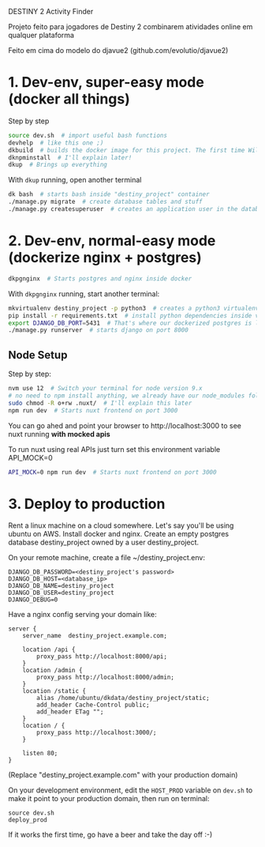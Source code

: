DESTINY 2 Activity Finder

Projeto feito para jogadores de Destiny 2 combinarem atividades online em qualquer plataforma

Feito em cima do modelo do djavue2 (github.com/evolutio/djavue2) 

# 1. Dev-env, super-easy mode (docker all things)

Step by step

```bash
source dev.sh  # import useful bash functions
devhelp  # like this one ;)
dkbuild  # builds the docker image for this project. The first time Will take a while.
dknpminstall  # I'll explain later!
dkup  # Brings up everything
```

With `dkup` running, open another terminal

```bash
dk bash  # starts bash inside "destiny_project" container
./manage.py migrate  # create database tables and stuff
./manage.py createsuperuser  # creates an application user in the database
```

# 2. Dev-env, normal-easy mode (dockerize nginx + postgres)

```bash
dkpgnginx  # Starts postgres and nginx inside docker
```

With `dkpgnginx` running, start another terminal:

```bash
mkvirtualenv destiny_project -p python3  # creates a python3 virtualenv
pip install -r requirements.txt  # install python dependencies inside virtualenv
export DJANGO_DB_PORT=5431  # That's where our dockerized postgres is listening
./manage.py runserver  # starts django on port 8000
```

## Node Setup

Step by step:

```bash
nvm use 12  # Switch your terminal for node version 9.x
# no need to npm install anything, we already have our node_modules folder
sudo chmod -R o+rw .nuxt/  # I'll explain this later
npm run dev  # Starts nuxt frontend on port 3000
```

You can go ahed and point your browser to http://localhost:3000 to see nuxt running **with mocked apis**

To run nuxt using real APIs just turn set this environment variable API_MOCK=0

```bash
API_MOCK=0 npm run dev  # Starts nuxt frontend on port 3000
```

# 3. Deploy to production

Rent a linux machine on a cloud somewhere. Let's say you'll be using ubuntu on AWS.
Install docker and nginx. Create an empty postgres database destiny_project owned by a user destiny_project.

On your remote machine, create a file ~/destiny_project.env:

```
DJANGO_DB_PASSWORD=<destiny_project's password>
DJANGO_DB_HOST=<database_ip>
DJANGO_DB_NAME=destiny_project
DJANGO_DB_USER=destiny_project
DJANGO_DEBUG=0
```

Have a nginx config serving your domain like:

```
server {
    server_name  destiny_project.example.com;

    location /api {
        proxy_pass http://localhost:8000/api;
    }
    location /admin {
        proxy_pass http://localhost:8000/admin;
    }
    location /static {
        alias /home/ubuntu/dkdata/destiny_project/static;
        add_header Cache-Control public;
        add_header ETag "";
    }
    location / {
        proxy_pass http://localhost:3000/;
    }

    listen 80;
}
```

(Replace "destiny_project.example.com" with your production domain)

On your development environment, edit the `HOST_PROD` variable on `dev.sh` to make it point to your production domain, then run on terminal:

```
source dev.sh
deploy_prod
```

If it works the first time, go have a beer and take the day off :-)
